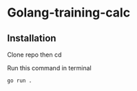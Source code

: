 # Golang-training-calc
 
## Installation

Clone repo then cd <project directory>

Run this command in terminal

```bash
go run .
```
